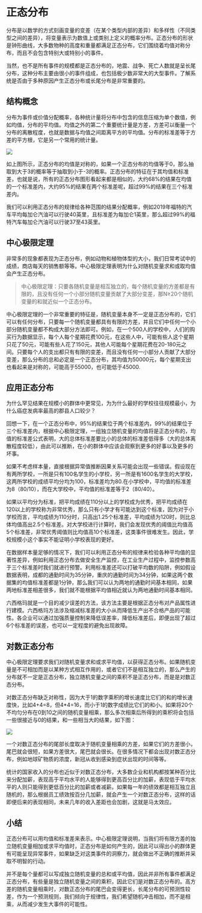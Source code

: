 # 正态分布

分布是以数学的方式刻画变量的变差（在某个类型内部的差异）和多样性（不同类型之间的差异），将变量表示为数值上或类别上定义的概率分布。正态分布的形状是钟形曲线，大多数物种的高度和重量都满足正态分布，它们围绕着均值对称分布，而且不会包含特别大或特别小的事件。

当然，也不是所有事件的规模都是正态分布的，地震、战争、死亡人数就是呈长尾分布，这种分布主要由很小的事件组成，也包括极少数非常大的大型事件。了解系统是否由于多种原因产生正态分布或长尾分布是非常重要的。

## 结构概念

分布为事件或价值分配概率，各种统计量将分布中包含的信息压缩为单个数值，例如均值，分布的平均值。均值之外的第二个重要统计量是方差，方差可以衡量一个分布的离散程度，也就是数据与均值之间距离平方的平均值。分布的标准差等于方差的平方根，它是另一个常用的统计量。

![](https://i.bmp.ovh/imgs/2022/06/26/633f7eee61b9f623.png)

如上图所示，正态分布的均值是对称的，如果一个正态分布的均值等于0，那么抽取到大于3的概率等于抽取到小于-3的概率。正态分布的特征在于其均值和标准差，也就是说，所有的正态分布图形看起来都是相似的，大约68%的结果在均值的一个标准差内，大约95%的结果在两个标准差呢，超过99%的结果在三个标准差内。

我们可以利用正态分布的规律给各种范围的结果分配概率，例如2019年福特的汽车平均每加仑汽油可以行驶40英里，且标准差为每加仑1英里，那么超过99%的福特汽车每加仑汽油可以行驶37至43英里。

## 中心极限定理

非常多的现象都表现为正态分布，例如动物和植物体型的大小，我们日常考试中的成绩，商店每天的销售额等等。中心极限定理表明为什么对随机变量求和或取均值会产生正态分布。

> 中心极限定理：只要各随机变量是相互独立的，每个随机变量的方差都是有限的，且没有任何一个小部分随机变量贡献了大部分变差，那N≥20个随机变量的和就近似一个正态分布。

中心极限定理的一个非常重要的特征是，随机变量本身不一定是正态分布的，它们可以有任何分布，只要每一个随机变量都具有有限的方差，并且它们中任何一个小部分随机变量都不构成大部分方法即可。例如，在一个500人的学校中，人们的购买行为数据显示，每个人每个星期花费100元，在这些人中，可能有些人这个星期只花了50元，可能有些人花了150元，其他人可能每个星期花费在20-180元之间。只要每个人的支出都只有有限的变差，而且没有任何一小部分人贡献了大部分 变差，那么分布的总和必定是一个正态分布，其均值为50000元，每个星期支出也看起来是对称的，可能高于55000，也可能低于45000.

## 应用正态分布

为什么罕见结果在规模小的群体中更常见，为为什么最好的学校往往规模最小，为什么癌症发病率最高的郡县人口较少？

回想一下，在一个正态分布中，95%的结果位于两个标准差内，99%的结果位于三个标准差内，根据中心极限定理，一组独立随机变量的均值将是正态分布的，均值的标准差公式表明，大的总体标准差要比小的总体的标准差低得多（大的总体离散程度较低），由此可以推断，在小的群体中应该会观察到更多的好事以及更多的坏事。

如果不考虑样本量，直接根据异常值推断因果关系可能会出现一些错误。假设现在有两所学校，一所是只有100名学生的小学校，另一所是有1600名学生的大学校，这两所学校的成绩平均分均为100，标准差均为80.在小学校中，平均值的标准差为8（80/10），而在大学校中，平均值的标准差等于2（80/40）。

如果以平均分为标准，把平均成绩在110分以上的学校成为优秀，把平均成绩在120以上的学校称为非常优秀，那么只有小学才有可能达到这个标准，因为对于小学校而言，平均成绩为110分时，只高出1.25个标准差，平均成绩为120时，则比总体均值高出2.5个标准差。对大学校进行计算时，我们会发现优秀的阈值比均值高5个标准差，非常优秀阈值则比均值高10个标准差，这类事件很难发生。因此，学校规模小这个事实不能证明小学校表现的更好。

在数据样本量足够的情况下，我们可以利用正态分布的规律来检验各种平均值的显著性差异，例如利用正态分布去做安全生产监控，在工业生产过程中，监控参数高于三个标准差时我们就进行预警。利用标准差还可以打破平均数的陷阱，例如假设数据表明，成都的通勤时间为35分钟，重庆的通勤时间为34分钟，如果这两个数据集的均值标准差都是1分钟，那么我们可以认为两地的通勤时间基本相同，如果两地标准差相差很多，我们就不能根据平均值相近就认为两地通勤时间基本相同。

六西格玛就是一个目的减少误差的方法，该方法主要是根据正态分布对产品属性进行建模。六西格玛方法涉及缩减标准差的大小从而降低生产出不合格产品的可能性。各企业可以通过加强质量控制来降低误差率，降低标准差后，即便出现了超过6个标准差的误差，也可以一定程度的避免出现故障。

## 对数正态分布

中心极限定理要求我们对随机变量求和或求平均值，以获得正态分布。如果随机变量是不可相加而是以某种方式相互作用的，或者它们不是相互独立的，那么产生的分布就不一定是正态分布，独立随机变量之间的乘积不是正态分布，而是是对数正态分布。

对数正态分布缺乏对称性，因为大于1的数字乘积的增长速度比它们的和的增长速度快，比如4+4=8，但4*4=16，而小于1的数字成绩比它们的和小。如果将20个不均匀分布在0到10之间的随机变量相乘，那么多次相乘后所得到的乘积将会包括一些很接近与0的结果，和一些相当大的结果，如下图：

![](https://i.bmp.ovh/imgs/2022/06/26/7c9a3b4766514aaa.png)

一个对数正态分布的尾部长度取决于随机变量相乘的方差，如果它们的方差很小，尾巴就会很短，如果方差很大，尾巴就会很长。在很多情况下都会出现对数正态分布，例如地球矿物质的浓度，新冠从收到感染到症状出现的时间等等。

统计的国家收入的分布也近似于对数正态分布，大多数企业和机构都按某种百分比来分配加薪，表现高于平均水平的人能够得到更高百分比的加薪，表现低于平均水平的人则只能得到更低百分比的加薪或者减薪。如果每一年的绩效都是相互独立且随机的，那么根据员工绩效按百分几加薪，就会产生一个对数正态分布，这样的话即便后来的表现相同，未来几年的收入差距也会加剧，这就是马太效应。

## 小结

正态分布可以用均值和标准差来表示。中心极限定理说明，当我们将有限方差的独立随机变量相加或求平均值时，正态分布是如何产生的，因此可以得出小的群体更有可能呈现异常事件，如果缺乏对这类事件的洞察力，就会做出不正确的推断并采取不明智的行动。

并不是每个量都可以写成独立随机变量的总和或平均值，因此并非所有事件都满足正态分布，有些量是独立随机变量之间的乘积，因此它们是对数正态分布的。高方差的随机变量相乘时，对数正态分布的尾巴会变得更长，长尾分布的可预测性较差，作为一个预测规则，我们倾向于规律性，我们希望随机冲击相加，而不是相乘，从而减少发生大事件的可能性。